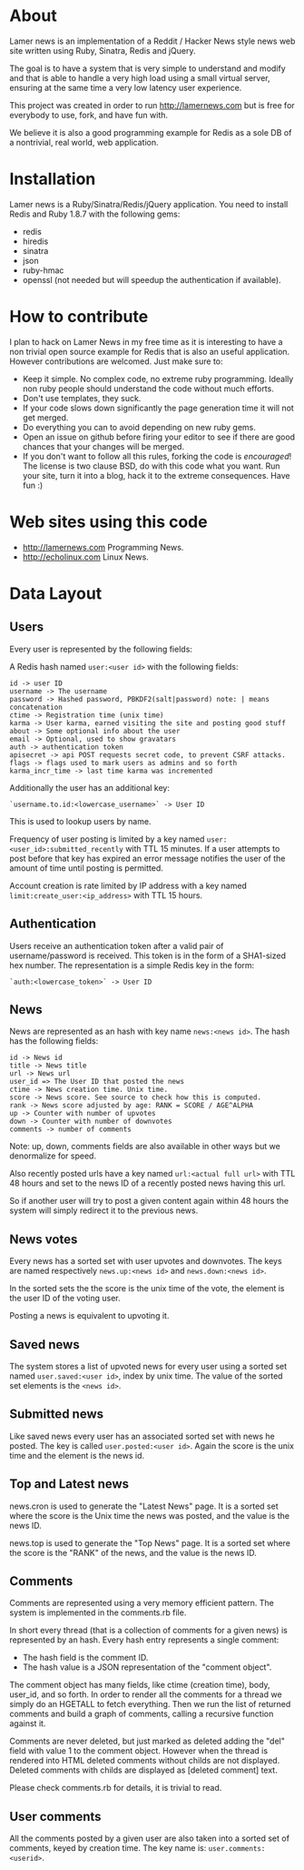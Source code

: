 About
===

Lamer news is an implementation of a Reddit / Hacker News style news web site
written using Ruby, Sinatra, Redis and jQuery.

The goal is to have a system that is very simple to understand and modify and
that is able to handle a very high load using a small virtual server, ensuring
at the same time a very low latency user experience.

This project was created in order to run http://lamernews.com but is free for
everybody to use, fork, and have fun with.

We believe it is also a good programming example for Redis as a sole DB of a
nontrivial, real world, web application.

Installation
===

Lamer news is a Ruby/Sinatra/Redis/jQuery application.
You need to install Redis and Ruby 1.8.7 with the following gems:

* redis
* hiredis
* sinatra
* json
* ruby-hmac
* openssl (not needed but will speedup the authentication if available).

How to contribute
===

I plan to hack on Lamer News in my free time as it is interesting to have
a non trivial open source example for Redis that is also an useful application.
However contributions are welcomed. Just make sure to:

* Keep it simple. No complex code, no extreme ruby programming. Ideally non ruby people should understand the code without much efforts.
* Don't use templates, they suck.
* If your code slows down significantly the page generation time it will not get merged.
* Do everything you can to avoid depending on new ruby gems.
* Open an issue on github before firing your editor to see if there are good chances that your changes will be merged.
* If you don't want to follow all this rules, forking the code is *encouraged*! The license is two clause BSD, do with this code what you want. Run your site, turn it into a blog, hack it to the extreme consequences. Have fun :)

Web sites using this code
===

* http://lamernews.com Programming News.
* http://echolinux.com Linux News.

Data Layout
===

Users
---

Every user is represented by the following fields:

A Redis hash named `user:<user id>` with the following fields:

    id -> user ID
    username -> The username
    password -> Hashed password, PBKDF2(salt|password) note: | means concatenation
    ctime -> Registration time (unix time)
    karma -> User karma, earned visiting the site and posting good stuff
    about -> Some optional info about the user
    email -> Optional, used to show gravatars
    auth -> authentication token
    apisecret -> api POST requests secret code, to prevent CSRF attacks.
    flags -> flags used to mark users as admins and so forth
    karma_incr_time -> last time karma was incremented

Additionally the user has an additional key:

    `username.to.id:<lowercase_username>` -> User ID

This is used to lookup users by name.

Frequency of user posting is limited by a key named
`user:<user_id>:submitted_recently` with TTL 15 minutes. If a user
attempts to post before that key has expired an error message notifies
the user of the amount of time until posting is permitted.

Account creation is rate limited by IP address with a key named
`limit:create_user:<ip_address>` with TTL 15 hours.

Authentication
---

Users receive an authentication token after a valid pair of username/password
is received.
This token is in the form of a SHA1-sized hex number.
The representation is a simple Redis key in the form:

    `auth:<lowercase_token>` -> User ID

News
---

News are represented as an hash with key name `news:<news id>`.
The hash has the following fields:

    id -> News id
    title -> News title
    url -> News url
    user_id => The User ID that posted the news
    ctime -> News creation time. Unix time.
    score -> News score. See source to check how this is computed.
    rank -> News score adjusted by age: RANK = SCORE / AGE^ALPHA
    up -> Counter with number of upvotes
    down -> Counter with number of downvotes
    comments -> number of comments

Note: up, down, comments fields are also available in other ways but we
denormalize for speed.

Also recently posted urls have a key named `url:<actual full url>` with TTL 48
hours and set to the news ID of a recently posted news having this url.

So if another user will try to post a given content again within 48 hours the
system will simply redirect it to the previous news.

News votes
---

Every news has a sorted set with user upvotes and downvotes. The keys are named
respectively `news.up:<news id>` and `news.down:<news id>`.

In the sorted sets the the score is the unix time of the vote, the element is
the user ID of the voting user.

Posting a news is equivalent to upvoting it.

Saved news
---

The system stores a list of upvoted news for every user using a sorted set named
`user.saved:<user id>`, index by unix time. The value of the sorted set elements
is the `<news id>`.

Submitted news
---

Like saved news every user has an associated sorted set with news he posted.
The key is called `user.posted:<user id>`. Again the score is the unix time and
the element is the news id.

Top and Latest news
---

news.cron is used to generate the "Latest News" page.
It is a sorted set where the score is the Unix time the news was posted, and the
value is the news ID.

news.top is used to generate the "Top News" page.
It is a sorted set where the score is the "RANK" of the news, and the value is
the news ID.

Comments
---

Comments are represented using a very memory efficient pattern.
The system is implemented in the comments.rb file.

In short every thread (that is a collection of comments for a given
news) is represented by an hash. Every hash entry represents a
single comment:

* The hash field is the comment ID.
* The hash value is a JSON representation of the "comment object".

The comment object has many fields, like ctime (creation time), body,
user_id, and so forth. In order to render all the comments for a thread
we simply do an HGETALL to fetch everything. Then we run the list of
returned comments and build a graph of comments, calling a recursive
function against it.

Comments are never deleted, but just marked as deleted adding the "del"
field with value 1 to the comment object. However when the thread is
rendered into HTML deleted comments without childs are not displayed.
Deleted comments with childs are displayed as [deleted comment] text.

Please check comments.rb for details, it is trivial to read.

User comments
---

All the comments posted by a given user are also taken into a sorted set
of comments, keyed by creation time. The key name is: `user.comments:<userid>`.
